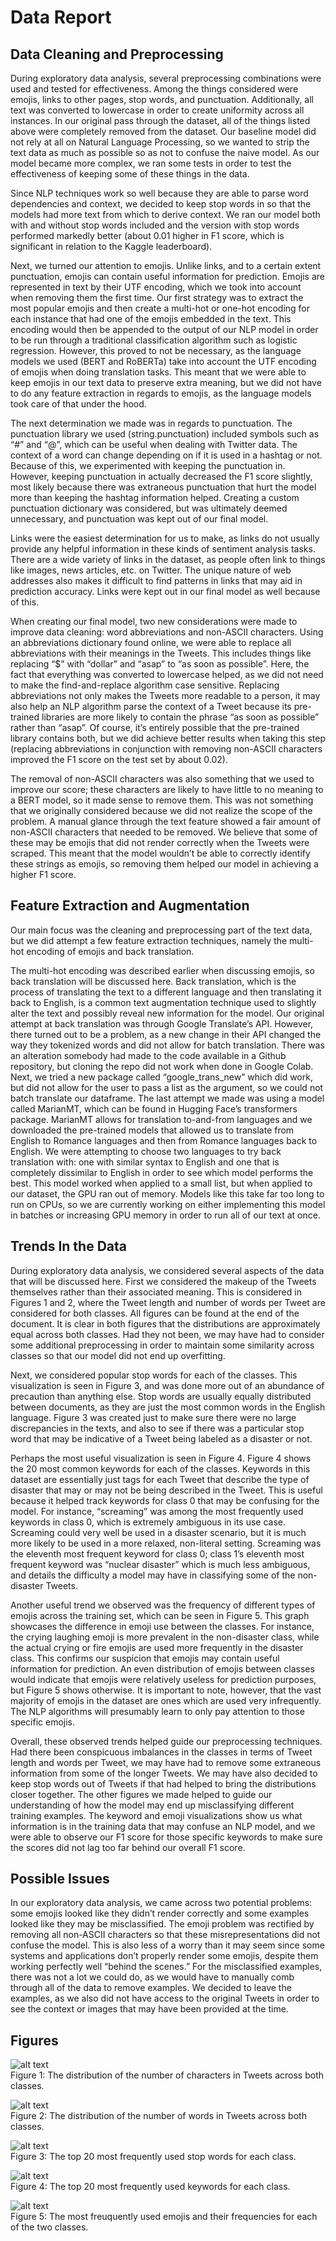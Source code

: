 # Data Report

## Data Cleaning and Preprocessing
During exploratory data analysis, several preprocessing combinations were used and tested for effectiveness.  Among the things considered were emojis, links to other pages, stop words, and punctuation.  Additionally, all text was converted to lowercase in order to create uniformity across all instances.  In our original pass through the dataset, all of the things listed above were completely removed from the dataset.  Our baseline model did not rely at all on Natural Language Processing, so we wanted to strip the text data as much as possible so as not to confuse the naive model.  As our model became more complex, we ran some tests in order to test the effectiveness of keeping some of these things in the data.  

Since NLP techniques work so well because they are able to parse word dependencies and context, we decided to keep stop words in so that the models had more text from which to derive context.  We ran our model both with and without stop words included and the version with stop words performed markedly better (about 0.01 higher in F1 score, which is significant in relation to the Kaggle leaderboard).  

Next, we turned our attention to emojis.  Unlike links, and to a certain extent punctuation, emojis can contain useful information for prediction.  Emojis are represented in text by their UTF encoding, which we took into account when removing them the first time.  Our first strategy was to extract the most popular emojis and then create a multi-hot or one-hot encoding for each instance that had one of the emojis embedded in the text.  This encoding would then be appended to the output of our NLP model in order to be run through a traditional classification algorithm such as logistic regression.  However, this proved to not be necessary, as the language models we used (BERT and RoBERTa) take into account the UTF encoding of emojis when doing translation tasks.  This meant that we were able to keep emojis in our text data to preserve extra meaning, but we did not have to do any feature extraction in regards to emojis, as the language models took care of that under the hood.  

The next determination we made was in regards to punctuation.  The punctuation library we used (string.punctuation) included symbols such as “#” and “@”, which can be useful when dealing with Twitter data.  The context of a word can change depending on if it is used in a hashtag or not.  Because of this, we experimented with keeping the punctuation in.  However, keeping punctuation in actually decreased the F1 score slightly, most likely because there was extraneous punctuation that hurt the model more than keeping the hashtag information helped.  Creating a custom punctuation dictionary was considered, but was ultimately deemed unnecessary, and punctuation was kept out of our final model.  

Links were the easiest determination for us to make, as links do not usually provide any helpful information in these kinds of sentiment analysis tasks.  There are a wide variety of links in the dataset, as people often link to things like images, news articles, etc. on Twitter.  The unique nature of web addresses also makes it difficult to find patterns in links that may aid in prediction accuracy.  Links were kept out in our final model as well because of this.

When creating our final model, two new considerations were made to improve data cleaning: word abbreviations and non-ASCII characters.  Using an abbreviations dictionary found online, we were able to replace all abbreviations with their meanings in the Tweets.  This includes things like replacing “$” with “dollar” and “asap” to “as soon as possible”.  Here, the fact that everything was converted to lowercase helped, as we did not need to make the find-and-replace algorithm case sensitive.  Replacing abbreviations not only makes the Tweets more readable to a person, it may also help an NLP algorithm parse the context of a Tweet because its pre-trained libraries are more likely to contain the phrase “as soon as possible” rather than “asap”.  Of course, it’s entirely possible that the pre-trained library contains both, but we did achieve better results when taking this step (replacing abbreviations in conjunction with removing non-ASCII characters improved the F1 score on the test set by about 0.02).

The removal of non-ASCII characters was also something that we used to improve our score; these characters are likely to have little to no meaning to a BERT model, so it made sense to remove them.  This was not something that we originally considered because we did not realize the scope of the problem.  A manual glance through the text feature showed a fair amount of non-ASCII characters that needed to be removed.  We believe that some of these may be emojis that did not render correctly when the Tweets were scraped.  This meant that the model wouldn’t be able to correctly identify these strings as emojis, so removing them helped our model in achieving a higher F1 score.


## Feature Extraction and Augmentation
Our main focus was the cleaning and preprocessing part of the text data, but we did attempt a few feature extraction techniques, namely the multi-hot encoding of emojis and back translation.

The multi-hot encoding was described earlier when discussing emojis, so back translation will be discussed here.  Back translation, which is the process of translating the text to a different language and then translating it back to English, is a common text augmentation technique used to slightly alter the text and possibly reveal new information for the model.  Our original attempt at back translation was through Google Translate’s API.  However, there turned out to be a problem, as a new change in their API changed the way they tokenized words and did not allow for batch translation.  There was an alteration somebody had made to the code available in a Github repository, but cloning the repo did not work when done in Google Colab.  Next, we tried a new package called “google_trans_new” which did work, but did not allow for the user to pass a list as the argument, so we could not batch translate our dataframe.  The last attempt we made was using a model called MarianMT, which can be found in Hugging Face’s transformers package.  MarianMT allows for translation to-and-from languages and we downloaded the pre-trained models that allowed us to translate from English to Romance languages and then from Romance languages back to English.  We were attempting to choose two languages to try back translation with: one with similar syntax to English and one that is completely dissimilar to English in order to see which model performs the best.  This model worked when applied to a small list, but when applied to our dataset, the GPU ran out of memory.  Models like this take far too long to run on CPUs, so we are currently working on either implementing this model in batches or increasing GPU memory in order to run all of our text at once.


## Trends In the Data
During exploratory data analysis, we considered several aspects of the data that will be discussed here.  First we considered the makeup of the Tweets themselves rather than their associated meaning.  This is considered in Figures 1 and 2, where the Tweet length and number of words per Tweet are considered for both classes.  All figures can be found at the end of the document.  It is clear in both figures that the distributions are approximately equal across both classes.  Had they not been, we may have had to consider some additional preprocessing in order to maintain some similarity across classes so that our model did not end up overfitting.  

Next, we considered popular stop words for each of the classes.  This visualization is seen in Figure 3, and was done more out of an abundance of precaution than anything else.  Stop words are usually equally distributed between documents, as they are just the most common words in the English language.  Figure 3 was created just to make sure there were no large discrepancies in the texts, and also to see if there was a particular stop word that may be indicative of a Tweet being labeled as a disaster or not.  

Perhaps the most useful visualization is seen in Figure 4.  Figure 4 shows the 20 most common keywords for each of the classes.  Keywords in this dataset are essentially just tags for each Tweet that describe the type of disaster that may or may not be being described in the Tweet.  This is useful because it helped track keywords for class 0 that may be confusing for the model.  For instance, “screaming” was among the most frequently used keywords in class 0, which is extremely ambiguous in its use case.  Screaming could very well be used in a disaster scenario, but it is much more likely to be used in a more relaxed, non-literal setting.  Screaming was the eleventh most frequent keyword for class 0; class 1’s eleventh most frequent keyword was “nuclear disaster” which is much less ambiguous, and details the difficulty a model may have in classifying some of the non-disaster Tweets.  

Another useful trend we observed was the frequency of different types of emojis across the training set, which can be seen in Figure 5.  This graph showcases the difference in emoji use between the classes.  For instance, the crying laughing emoji is more prevalent in the non-disaster class, while the actual crying or fire emojis are used more frequently in the disaster class.  This confirms our suspicion that emojis may contain useful information for prediction.  An even distribution of emojis between classes would indicate that emojis were relatively useless for prediction purposes, but Figure 5 shows otherwise.  It is important to note, however, that the vast majority of emojis in the dataset are ones which are used very infrequently. The NLP algorithms will presumably learn to only pay attention to those specific emojis.

Overall, these observed trends helped guide our preprocessing techniques.  Had there been conspicuous imbalances in the classes in terms of Tweet length and words per Tweet, we may have had to remove some extraneous information from some of the longer Tweets.  We may have also decided to keep stop words out of Tweets if that had helped to bring the distributions closer together.  The other figures we made helped to guide our understanding of how the model may end up misclassifying different training examples.  The keyword and emoji visualizations show us what information is in the training data that may confuse an NLP model, and we were able to observe our F1 score for those specific keywords to make sure the scores did not lag too far behind our overall F1 score. 

	
## Possible Issues
In our exploratory data analysis, we came across two potential problems: some emojis looked like they didn’t render correctly and some examples looked like they may be misclassified.  The emoji problem was rectified by removing all non-ASCII characters so that these misrepresentations did not confuse the model.  This is also less of a worry than it may seem since some systems and applications don’t properly render some emojis, despite them working perfectly well “behind the scenes.”  For the misclassified examples, there was not a lot we could do, as we would have to manually comb through all of the data to remove examples.  We decided to leave the examples, as we also did not have access to the original Tweets in order to see the context or images that may have been provided at the time.


## Figures
![alt text](https://github.com/bmagdamo1/DisasterTweets/blob/main/Docs/DataReport/TweetLength.png?raw=true)   
Figure 1:  The distribution of the number of characters in Tweets across both classes.

![alt text](https://github.com/bmagdamo1/DisasterTweets/blob/main/Docs/DataReport/WordCount.png?raw=true)   
Figure 2:  The distribution of the number of words in Tweets across both classes.

![alt text](https://github.com/bmagdamo1/DisasterTweets/blob/main/Docs/DataReport/StopWords.png?raw=true)   
Figure 3:  The top 20 most frequently used stop words for each class.

![alt text](https://github.com/bmagdamo1/DisasterTweets/blob/main/Docs/DataReport/KeywordFrequency.png?raw=true)   
Figure 4:  The top 20 most frequently used keywords for each class.

![alt text](https://github.com/bmagdamo1/DisasterTweets/blob/main/Docs/DataReport/EmojiFrequency.png?raw=true)   
Figure 5:  The most freuquently used emojis and their frequencies for each of the two classes.
